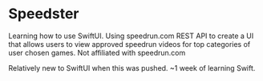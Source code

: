 # Speedster
Learning how to use SwiftUI. Using speedrun.com REST API to create a UI that allows users to view approved speedrun videos for top categories of user chosen games. Not affiliated with speedrun.com

Relatively new to SwiftUI when this was pushed. ~1 week of learning Swift.
